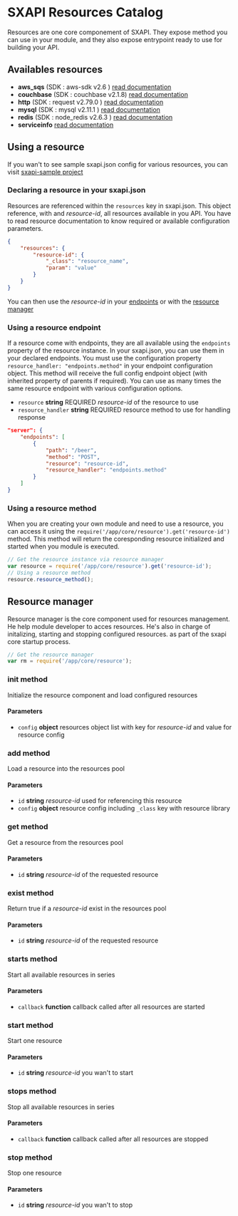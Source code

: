 # SXAPI Resources Catalog

Resources are one core componement of SXAPI. They expose method you can use in your module, and they also expose entrypoint ready to use for building your API.

## Availables resources

- **aws_sqs** (SDK : aws-sdk v2.6 ) [read documentation](aws_sqs.md)
- **couchbase** (SDK : couchbase v2.1.8) [read documentation](couchbase.md)
- **http** (SDK : request v2.79.0 ) [read documentation](http.md)
- **mysql** (SDK : mysql v2.11.1 ) [read documentation](mysql.md)
- **redis** (SDK : node_redis v2.6.3 ) [read documentation](redis.md)
- **serviceinfo** [read documentation](serviceinfo.md)

## Using a resource

If you wan't to see sample sxapi.json config for various resources, you can visit [sxapi-sample project](https://github.com/startxfr/sxapi-sample/tree/v0.0.15/samples)

### Declaring a resource in your sxapi.json

Resources are referenced within the ```resources``` key in sxapi.json. This object reference, with and *resource-id*, all resources available in you API. You have to read resource documentation to know required or available configuration parameters.

```json
{
    "resources": {
        "resource-id": {
            "_class": "resource_name",
            "param": "value"
        }
    }
}
```
You can then use the *resource-id* in your [endpoints](#using-a-resource-endpoint) or with the [resource manager](#using-a-resource-method)

### Using a resource endpoint

If a resource come with endpoints, they are all available using the ```endpoints``` property of the resource instance. In your sxapi.json, you can use them in your declared endpoints. You must use the configuration property ```resource_handler: "endpoints.method"``` in your endpoint configuration object. This method will receive the full config endpoint object (with inherited property of parents if required). You can use as many times the same resource endpoint with various configuration options.

-   `resource` **string** REQUIRED *resource-id* of the resource to use
-   `resource_handler` **string** REQUIRED resource method to use for handling response

```json
"server": {
    "endpoints": [
        {
            "path": "/beer",
            "method": "POST",
            "resource": "resource-id",
            "resource_handler": "endpoints.method"
        }
    ]
}
```

### Using a resource method

When you are creating your own module and need to use a resource, you can access it using the ```require('/app/core/resource').get('resource-id')``` method. This method will return the coresponding resource initialized and started when you module is executed.

```javascript
// Get the resource instance via resource manager
var resource = require('/app/core/resource').get('resource-id');
// Using a resource method
resource.resource_method();
```



## Resource manager

Resource manager is the core component used for resources management. He help module developer to acces resources. He's also in charge of initalizing, starting and stopping configured resources. as part of the sxapi core startup process.

```javascript
// Get the resource manager
var rm = require('/app/core/resource');
```

### init method

Initialize the resource component and load configured resources

#### **Parameters**

-   `config` **object** resources object list with key for *resource-id* and value for resource config

### add method

Load a resource into the resources pool

#### **Parameters**

-   `id` **string** *resource-id* used for referencing this resource
-   `config` **object** resource config including ```_class``` key with resource library

### get method

Get a resource from the resources pool

#### **Parameters**

-   `id` **string** *resource-id* of the requested resource

### exist method

Return true if a *resource-id* exist in the resources pool

#### **Parameters**

-   `id` **string** *resource-id* of the requested resource

### starts method

Start all available resources in series

#### **Parameters**

-   `callback` **function** callback called after all resources are started

### start method

Start one resource

#### **Parameters**

-   `id` **string** *resource-id* you wan't to start

### stops method

Stop all available resources in series

#### **Parameters**

-   `callback` **function** callback called after all resources are stopped

### stop method

Stop one resource

#### **Parameters**

-   `id` **string** *resource-id* you wan't to stop
